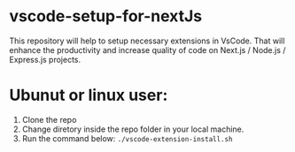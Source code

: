 # vscode-setup-for-nextJs
This repository will help to setup necessary extensions in VsCode. That will enhance the productivity and increase quality of code on Next.js / Node.js / Express.js projects.

# Ubunut or linux user: 
1. Clone the repo
2. Change diretory inside the repo folder in your local machine.
3. Run the command below: ```./vscode-extension-install.sh```
